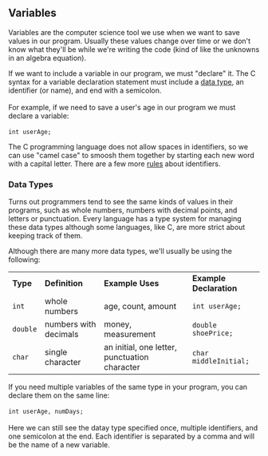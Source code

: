 <h2>Variables</h2>
<p>Variables are the computer science tool we use when we want to save values in our program. Usually these values change over time or we don't know what they'll be while we're writing the code (kind of like the unknowns in an algebra equation).</p>

<p>If we want to include a variable in our program, we must "declare" it. The C <span title="coding rules for a programming language">syntax</span> for a variable declaration statement must include a <a href="#data_type">data type</a>, an identifier (or name), and end with a semicolon.
<br><br>For example, if we need to save a user's age in our program we must declare a variable:<br><br>
<code>int userAge;</code></p>

<p>The C programming language does not allow spaces in <span title="names">identifiers</span>, so we can use "camel case" to smoosh them together by starting each new word with a capital letter. There are a few more <a href="https://learn.microsoft.com/en-us/cpp/c-language/c-identifiers?view=msvc-170">rules</a> about identifiers.</p>

<h3><a name="data_types"></a>Data Types</h3>
<p>Turns out programmers tend to see the same kinds of values in their programs, such as whole numbers, numbers with decimal points, and letters or punctuation. Every language has a type system for managing these data types although some languages, like C, are more strict about keeping track of them.</p>

<p>Although there are many more data types, we'll usually be using the following:</p>
<table>
    <tbody>
        <tr>
            <td><strong>Type</strong></td>
            <td><strong>Definition</strong></td>
            <td><strong>Example Uses</strong></td>
            <td><strong>Example Declaration</strong></td>
        </tr>
        <tr>
            <td><code>int</code></td>
            <td>whole numbers</td>
            <td>age, count, amount</td>
            <td><code>int userAge;</code></td>
        </tr>
        <tr>
            <td><code>double</code></td>
            <td>numbers with decimals</td>
            <td>money, measurement</td>
            <td><code>double shoePrice;</code></td>
        </tr>
        <tr>
            <td><code>char</code></td>
            <td>single character</td>
            <td>an initial, one letter, punctuation character</td>
            <td><code>char middleInitial;</code></td>
        </tr>
    </tbody>
</table>

<p>If you need multiple variables of the same type in your program, you can declare them on the same line:<br><br>
<code>int userAge, numDays;</code><br><br>
Here we can still see the datay type specified once, multiple identifiers, and one semicolon at the end. Each identifier is separated by a comma and will be the name of a new variable.</p>
